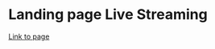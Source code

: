 # Landing page Live Streaming

[Link to page](https://hardworkingarty.github.io/landing_live_streaming/)
